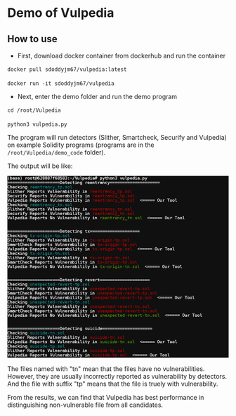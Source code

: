 # Demo of Vulpedia

## How to use

* First, download docker container from dockerhub and run the container

```shell
docker pull sdoddyjm67/vulpedia:latest

docker run -it sdoddyjm67/vulpedia
```

* Next, enter the demo folder and run the demo program

```shell
cd /root/Vulpedia

python3 vulpedia.py
```

The program will run detectors (Slither, Smartcheck, Securify and Vulpedia) on example Solidity programs (programs are in the `/root/Vulpedia/demo_code` folder).

The output will be like:

![](readme_img/demo.png)

The files named with "tn" mean that the files have no vulnerabilities. However, they are usually incorrectly reported as vulnerability by detectors. And the file with suffix "tp" means that the file is truely with vulnerability.

From the results, we can find that Vulpedia has best performance in distinguishing non-vulnerable file from all candidates.
